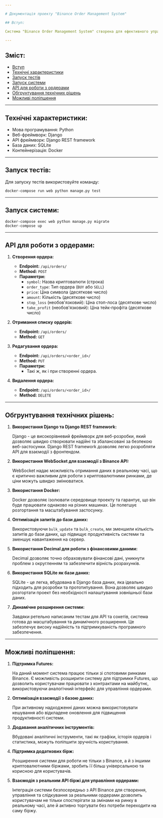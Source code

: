 ```yaml
---

# Документація проекту "Binance Order Management System"

## Вступ:

Система "Binance Order Management System" створена для ефективного управління ордерами в реальному часі, використовуючи дані з Binance через WebSocket.

---
```


## Зміст:

- [Вступ](#вступ)
- [Технічні характеристики](#технічні-характеристики)
- [Запуск тестів](#запуск-тестів)
- [Запуск системи](#запуск-системи)
- [API для роботи з ордерами](#api-для-роботи-з-ордерами)
- [Обгрунтування технічних рішень](#обгрунтування-технічних-рішень)
- [Можливі поліпшення](#можливі-поліпшення)

---

## Технічні характеристики:

- Мова програмування: Python
- Веб-фреймворк: Django
- API фреймворк: Django REST framework
- База даних: SQLite
- Контейнерізація: Docker

---

## Запуск тестів:

Для запуску тестів використовуйте команду:

```
docker-compose run web python manage.py test
```

---

## Запуск системи:

```
docker-compose exec web python manage.py migrate
docker-compose up
```

---

## API для роботи з ордерами:

1. **Створення ордера:**

   - **Endpoint:** `/api/orders/`
   - **Method:** `POST`
   - **Параметри:** 
     - `symbol`: Назва криптовалюти (строка)
     - `order_type`: Тип ордера (`BUY` або `SELL`)
     - `price`: Ціна символа (десяткове число)
     - `amount`: Кількість (десяткове число)
     - `stop_loss` (необов'язковий): Ціна стоп-лоса (десяткове число)
     - `take_profit` (необов'язковий): Ціна тейк-профіта (десяткове число)

2. **Отримання списку ордерів:**

   - **Endpoint:** `/api/orders/`
   - **Method:** `GET`

3. **Редагування ордера:**

   - **Endpoint:** `/api/orders/<order_id>/`
   - **Method:** `PUT`
   - **Параметри:** 
     - Такі ж, як і при створенні ордера.

4. **Видалення ордера:**

   - **Endpoint:** `/api/orders/<order_id>/`
   - **Method:** `DELETE`

---

## Обгрунтування технічних рішень:

1. **Використання Django та Django REST framework:**
   
   Django - це високорівневий фреймворк для веб-розробки, який дозволяє швидко створювати надійні та збалансовані за безпекою веб-застосунки. Django REST framework дозволяє легко розробляти API для взаємодії з фронтендом.

2. **Використання WebSocket для взаємодії з Binance API:**

   WebSocket надає можливість отримання даних в реальному часі, що є критично важливим для роботи з криптовалютними ринками, де ціни можуть швидко змінюватися.

3. **Використання Docker:**

   Docker дозволяє ізолювати середовище проекту та гарантує, що він буде працювати однаково на різних машинах. Це полегшує розгортання та масштабування застосунку.

4. **Оптимізація запитів до бази даних:**

   Використовуючи `bulk_update` та `bulk_create`, ми зменшили кількість запитів до бази даних, що підвищує продуктивність системи та зменшує навантаження на сервер.

5. **Використання Decimal для роботи з фінансовими даними:**

   Decimal дозволяє точно обраховувати фінансові дані, уникнути проблем з округленням та забезпечити вірність розрахунків.

6. **Використання SQLite як бази даних:**

   SQLite - це легка, вбудована в Django база даних, яка ідеально підходить для розробки та прототипування. Вона дозволяє швидко розгортати проект без необхідності налаштування зовнішньої бази даних.

7. **Динамічне розширення системи:**

   Завдяки ретельно написаним тестам для API та сокетів, система готова до масштабування та динамічного розширення. Це забезпечує високу надійність та підтримкуваність програмного забезпечення.

---

## Можливі поліпшення:

1. **Підтримка Futures:**

   На даний момент система працює тільки зі спотовими ринками Binance. Є можливість розширити систему для підтримки Futures, що дозволить користувачам працювати з контрактами на майбутнє, використовуючи аналогічний інтерфейс для управління ордерами.

2. **Оптимізація взаємодії з базою даних:**

   При активному надходженні даних можна використовувати кешування або відкладене оновлення для підвищення продуктивності системи.

3. **Додавання аналітичних інструментів:**

   Вбудовані аналітичні інструменти, такі як графіки, історія ордерів і статистика, можуть поліпшити зручність користування.

4. **Підтримка додаткових бірж:**

   Розширення системи для роботи не тільки з Binance, а й з іншими криптовалютними біржами, зробить її більш універсальною та корисною для користувачів.

5. **Взаємодія з реальним API біржі для управління ордерами:**

   Інтеграція системи безпосередньо з API Binance для створення, управління та слідкування за реальними ордерами дозволить користувачам не тільки спостерігати за змінами на ринку в реальному часі, але й активно торгувати без потреби переходити на саму біржу.
